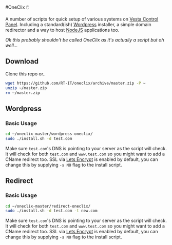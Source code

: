#OneClix 🖱️

A number of scripts for quick setup of various systems on [Vesta Control Panel](https://vestacp.com/). Including a standard(ish) [Wordpress](https://wordpress.org/) installer, a simple domain redirector and a way to host [NodeJS](https://nodejs.org/en/) applications too.

_Ok this probably shouldn't be called OneClix as it's actually a script but oh well..._

## Download

Clone this repo or..

```bash
wget https://github.com/RT-IT/oneclix/archive/master.zip -P ~
unzip ~/master.zip
rm ~/master.zip
```

## Wordpress

### Basic Usage

```bash
cd ~/oneclix-master/wordpress-oneclix/
sudo ./install.sh -d test.com
```

Make sure `test.com`'s DNS is pointing to your server as the script will check. It will check for both `test.com` and `www.test.com` so you might want to add a CName redirect too.
SSL via [Lets Encrypt](https://letsencrypt.org/) is enabled by default, you can change this by supplying `-s NO` flag to the install script.

## Redirect

### Basic Usage

```bash
cd ~/oneclix-master/redirect-oneclix/
sudo ./install.sh -d test.com -t new.com
```

Make sure `test.com`'s DNS is pointing to your server as the script will check. It will check for both `test.com` and `www.test.com` so you might want to add a CName redirect too.
SSL via [Lets Encrypt](https://letsencrypt.org/) is enabled by default, you can change this by supplying `-s NO` flag to the install script.

